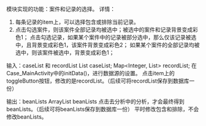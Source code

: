 
模块实现的功能：案件和记录的选择。
详情：
1.  每条记录的item上，可以选择包含或排除当前记录。
2.  点击勾选案件，则该案件全部记录均被选中；被选中的案件和记录背景变成彩色1；
    点击勾选记录，如果某个案件中的记录被部分选中，那么仅该记录被选中，且背景变成彩色1，该案件背景变成彩色2；
                 如果某个案件的全部记录均被选中，则该案件被选中，背景变成彩色1；


输入：caseList 和 recordList
    List<CaseInfo> caseList;
    Map<Integer, List<RecordInfo>> recordList;
    在Case_MainActivity中的initData()，进行数据源的设置。
    点击item上的toggleButton按钮，修改的是recordList。（后续可将recordList保存到数据库一份）

输出：beanLists
    ArrayList<CaseRecordChooseBean> beanLists
    点击去分析中的分析，才会最终得到beanLists。（后续可将beanLists保存到数据库一份）
    平时修改包含和排除，不会修改beanLists。
    

